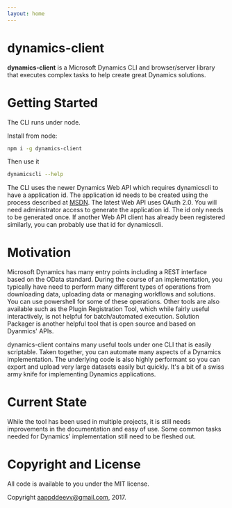 ```yaml
---
layout: home
---
```


# dynamics-client

**dynamics-client** is a Microsoft Dynamics CLI and browser/server library that executes complex tasks to help create great Dynamics solutions.

# Getting Started
The CLI runs under node.

Install from node:
```sh
npm i -g dynamics-client
```
Then use it
```sh
dynamicscli --help
```
The CLI uses the newer Dynamics Web API which requires dynamicscli to have a application id. The application id needs to be created using the process described at [MSDN](https://msdn.microsoft.com/en-us/library/mt622431.aspx). The latest Web API uses OAuth 2.0. You will need administrator access to generate the application id. The id only needs to be generated once. If another Web API client has already been registered similarly, you can probably use that id for dynamicscli.

# Motivation
Microsoft Dynamics has many entry points including a REST interface based on the OData standard. During the course of an implementation, you typically have need to perform many different types of operations from downloading data, uploading data or managing workflows and solutions. You can use powershell for some of these operations. Other tools are also available such as the Plugin Registration Tool, which while fairly useful interactively, is not helpful for batch/automated execution. Solution Packager is another helpful tool that is open source and based on Dyanmics' APIs.

dynamics-client contains many useful tools under one CLI that is easily scriptable. Taken together, you can automate many aspects of a Dynamics implementation. The underlying code is also highly performant so you can export and upload very large datasets easily but quickly. It's a bit of a swiss army knife for implementing Dynamics applications.

# Current State
While the tool has been used in multiple projects, it is still needs improvements in the documentation and easy of use. Some common tasks needed for Dynamics' implementation still need to be fleshed out.

# Copyright and License
All code is available to you under the MIT license.

Copyright aappddeevv@gmail.com, 2017.
